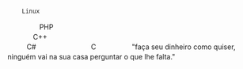 
     ㅤㅤLinux           
ㅤㅤㅤㅤㅤPHPㅤㅤㅤ       
ㅤㅤㅤㅤC++ㅤㅤㅤㅤㅤㅤㅤ                            
ㅤㅤㅤC#ㅤㅤㅤㅤㅤ ㅤ                           ㅤㅤCㅤㅤㅤㅤ
ㅤ 
"faça seu dinheiro como quiser, ninguém vai na sua casa perguntar o que lhe falta."ㅤㅤㅤㅤㅤㅤㅤㅤㅤㅤㅤㅤㅤㅤㅤㅤㅤㅤㅤㅤㅤㅤㅤㅤ              